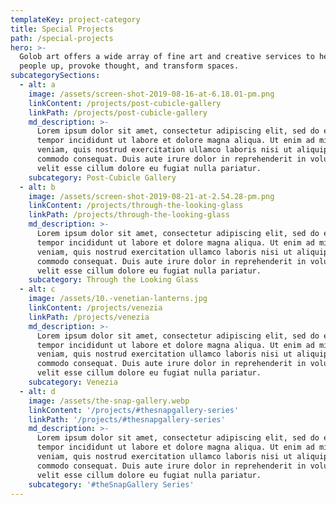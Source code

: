 ```yaml
---
templateKey: project-category
title: Special Projects
path: /special-projects
hero: >-
  Golob art offers a wide array of fine art and creative services to help lift
  people up, provoke thought, and transform spaces.
subcategorySections:
  - alt: a
    image: /assets/screen-shot-2019-08-16-at-6.18.01-pm.png
    linkContent: /projects/post-cubicle-gallery
    linkPath: /projects/post-cubicle-gallery
    md_description: >-
      Lorem ipsum dolor sit amet, consectetur adipiscing elit, sed do eiusmod
      tempor incididunt ut labore et dolore magna aliqua. Ut enim ad minim
      veniam, quis nostrud exercitation ullamco laboris nisi ut aliquip ex ea
      commodo consequat. Duis aute irure dolor in reprehenderit in voluptate
      velit esse cillum dolore eu fugiat nulla pariatur.
    subcategory: Post-Cubicle Gallery
  - alt: b
    image: /assets/screen-shot-2019-08-21-at-2.54.28-pm.png
    linkContent: /projects/through-the-looking-glass
    linkPath: /projects/through-the-looking-glass
    md_description: >-
      Lorem ipsum dolor sit amet, consectetur adipiscing elit, sed do eiusmod
      tempor incididunt ut labore et dolore magna aliqua. Ut enim ad minim
      veniam, quis nostrud exercitation ullamco laboris nisi ut aliquip ex ea
      commodo consequat. Duis aute irure dolor in reprehenderit in voluptate
      velit esse cillum dolore eu fugiat nulla pariatur.
    subcategory: Through the Looking Glass
  - alt: c
    image: /assets/10.-venetian-lanterns.jpg
    linkContent: /projects/venezia
    linkPath: /projects/venezia
    md_description: >-
      Lorem ipsum dolor sit amet, consectetur adipiscing elit, sed do eiusmod
      tempor incididunt ut labore et dolore magna aliqua. Ut enim ad minim
      veniam, quis nostrud exercitation ullamco laboris nisi ut aliquip ex ea
      commodo consequat. Duis aute irure dolor in reprehenderit in voluptate
      velit esse cillum dolore eu fugiat nulla pariatur.
    subcategory: Venezia
  - alt: d
    image: /assets/the-snap-gallery.webp
    linkContent: '/projects/#thesnapgallery-series'
    linkPath: '/projects/#thesnapgallery-series'
    md_description: >-
      Lorem ipsum dolor sit amet, consectetur adipiscing elit, sed do eiusmod
      tempor incididunt ut labore et dolore magna aliqua. Ut enim ad minim
      veniam, quis nostrud exercitation ullamco laboris nisi ut aliquip ex ea
      commodo consequat. Duis aute irure dolor in reprehenderit in voluptate
      velit esse cillum dolore eu fugiat nulla pariatur.
    subcategory: '#theSnapGallery Series'
---
```


